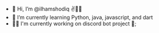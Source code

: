 - 👋 Hi, I’m @ilhamshodiq ✌👨‍💻
- 🌱 I’m currently learning Python, java, javascript, and dart
- 👨‍💻 I'm currently working on discord bot project 🤖;

<!---
ilhamshodiq/ilhamshodiq is a ✨ special ✨ repository because its `README.md` (this file) appears on your GitHub profile.
You can click the Preview link to take a look at your changes.
--->
